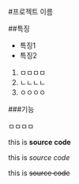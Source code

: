 #프로젝트 이름

##특징
* 특징1
* 특징2

1. ㅁㅁㅁㅁ
2. ㄴㄴㄴㄴ
3. ㅇㅇㅇㅇ

###기능

ㅁㅁㅁㅁ

this is **source code**

this is _source code_

this is ~~source code~~
